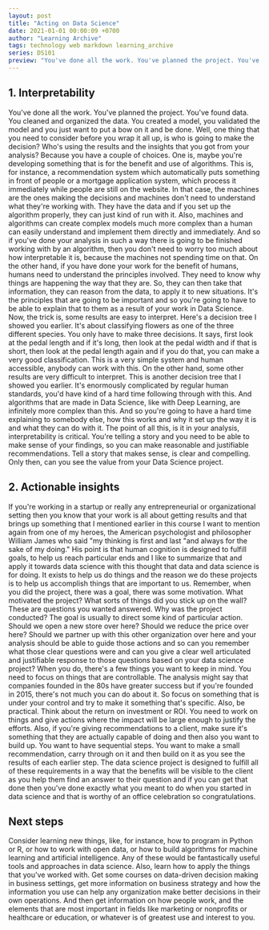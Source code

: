 ```yaml
---
layout: post
title: "Acting on Data Science"
date: 2021-01-01 00:00:09 +0700
author: "Learning Archive"
tags: technology web markdown learning_archive
series: DS101
preview: "You've done all the work. You've planned the project. You've found data. You cleaned and organized the data. You created a model, you validated the model and you just want to put a bow on it and be done. Well, one thing that you need to consider before you wrap it all up, is who is going to make the decision?"
---
```


## 1. Interpretability

You've done all the work. You've planned the project. You've found data. You cleaned and organized the data. You created a model, you validated the model and you just want to put a bow on it and be done. Well, one thing that you need to consider before you wrap it all up, is who is going to make the decision? Who's using the results and the insights that you got from your analysis? Because you have a couple of choices. One is, maybe you're developing something that is for the benefit and use of algorithms. This is, for instance, a recommendation system which automatically puts something in front of people or a mortgage application system, which process it immediately while people are still on the website. In that case, the machines are the ones making the decisions and machines don't need to understand what they're working with. They have the data and if you set up the algorithm properly, they can just kind of run with it. Also, machines and algorithms can create complex models much more complex than a human can easily understand and implement them directly and immediately. And so if you've done your analysis in such a way there is going to be finished working with by an algorithm, then you don't need to worry too much about how interpretable it is, because the machines not spending time on that. On the other hand, if you have done your work for the benefit of humans, humans need to understand the principles involved. They need to know why things are happening the way that they are. So, they can then take that information, they can reason from the data, to apply it to new situations. It's the principles that are going to be important and so you're going to have to be able to explain that to them as a result of your work in Data Science. Now, the trick is, some results are easy to interpret. Here's a decision tree I showed you earlier. It's about classifying flowers as one of the three different species. You only have to make three decisions. It says, first look at the pedal length and if it's long, then look at the pedal width and if that is short, then look at the pedal length again and if you do that, you can make a very good classification. This is a very simple system and human accessible, anybody can work with this. On the other hand, some other results are very difficult to interpret. This is another decision tree that I showed you earlier. It's enormously complicated by regular human standards, you'd have kind of a hard time following through with this. And algorithms that are made in Data Science, like with Deep Learning, are infinitely more complex than this. And so you're going to have a hard time explaining to somebody else, how this works and why it set up the way it is and what they can do with it. The point of all this, is it in your analysis, interpretability is critical. You're telling a story and you need to be able to make sense of your findings, so you can make reasonable and justifiable recommendations. Tell a story that makes sense, is clear and compelling. Only then, can you see the value from your Data Science project.

## 2. Actionable insights

If you're working in a startup or really any entrepreneurial or organizational setting then you know that your work is all about getting results and that brings up something that I mentioned earlier in this course I want to mention again from one of my heroes, the American psychologist and philosopher William James who said "my thinking is first and last "and always for the sake of my doing." His point is that human cognition is designed to fulfill goals, to help us reach particular ends and I like to summarize that and apply it towards data science with this thought that data and data science is for doing. It exists to help us do things and the reason we do these projects is to help us accomplish things that are important to us. Remember, when you did the project, there was a goal, there was some motivation. What motivated the project? What sorts of things did you stick up on the wall? These are questions you wanted answered. Why was the project conducted? The goal is usually to direct some kind of particular action. Should we open a new store over here? Should we reduce the price over here? Should we partner up with this other organization over here and your analysis should be able to guide those actions and so can you remember what those clear questions were and can you give a clear well articulated and justifiable response to those questions based on your data science project? When you do, there's a few things you want to keep in mind. You need to focus on things that are controllable. The analysis might say that companies founded in the 80s have greater success but if you're founded in 2015, there's not much you can do about it. So focus on something that is under your control and try to make it something that's specific. Also, be practical. Think about the return on investment or ROI. You need to work on things and give actions where the impact will be large enough to justify the efforts. Also, if you're giving recommendations to a client, make sure it's something that they are actually capable of doing and then also you want to build up. You want to have sequential steps. You want to make a small recommendation, carry through on it and then build on it as you see the results of each earlier step. The data science project is designed to fulfill all of these requirements in a way that the benefits will be visible to the client as you help them find an answer to their question and if you can get that done then you've done exactly what you meant to do when you started in data science and that is worthy of an office celebration so congratulations.

## Next steps

Consider learning new things, like, for instance, how to program in Python or R, or how to work with open data, or how to build algorithms for machine learning and artificial intelligence. Any of these would be fantastically useful tools and approaches in data science. Also, learn how to apply the things that you've worked with. Get some courses on data-driven decision making in business settings, get more information on business strategy and how the information you use can help any organization make better decisions in their own operations. And then get information on how people work, and the elements that are most important in fields like marketing or nonprofits or healthcare or education, or whatever is of greatest use and interest to you.